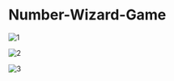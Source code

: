 # Number-Wizard-Game

![1](https://user-images.githubusercontent.com/26010539/71643436-e63a4c00-2ce3-11ea-9327-bad848a08805.JPG)

![2](https://user-images.githubusercontent.com/26010539/71643447-010cc080-2ce4-11ea-8505-1440ce0ea6b6.JPG)



![3](https://user-images.githubusercontent.com/26010539/71643454-18e44480-2ce4-11ea-8a7c-0261f43ae1bc.JPG)


